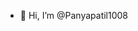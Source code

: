 - 👋 Hi, I’m @Panyapatil1008


<!---
Panyapatil1008/Panyapatil1008 is a ✨ special ✨ repository because its `README.md` (this file) appears on your GitHub profile.
You can click the Preview link to take a look at your changes.
--->
